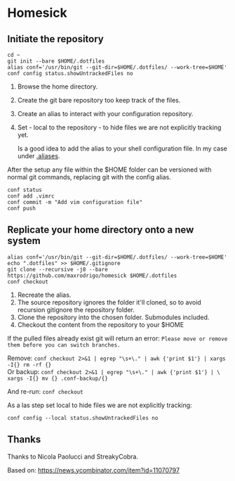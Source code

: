 #  Homesick

## Initiate the repository

```
cd ~
git init --bare $HOME/.dotfiles
alias conf='/usr/bin/git --git-dir=$HOME/.dotfiles/ --work-tree=$HOME'
conf config status.showUntrackedFiles no 
```

1. Browse the home directory.
1. Create the git bare repository too keep track of the files.
1. Create an alias to interact with your configuration repository.
1. Set - local to the repository - to hide files we are not explicitly tracking yet.

    Is a good idea to add the alias to your shell configuration file. In my case under [.aliases](./.aliases).

After the setup any file within the $HOME folder can be versioned with normal git commands, replacing git with the config alias.

```
conf status
conf add .vimrc
conf commit -m "Add vim configuration file"
conf push
```

## Replicate your home directory onto a new system


```
alias conf='/usr/bin/git --git-dir=$HOME/.dotfiles/ --work-tree=$HOME'
echo ".dotfiles" >> $HOME/.gitignore
git clone --recursive -j8 --bare https://github.com/maxrodrigo/homesick $HOME/.dotfiles
conf checkout
```

1. Recreate the alias.
1. The source repository ignores the folder it'll cloned, so to avoid recursion gitignore the repository folder.
1. Clone the repository into the chosen folder. Submodules included.
1. Checkout the content from the repository to your $HOME


If the pulled files already exist git will return an error: `Please move or remove them before you can switch branches.`  

Remove: `conf checkout 2>&1 | egrep "\s+\." | awk {'print $1'} | xargs -I{} rm -rf {}`  
Or backup: `conf checkout 2>&1 | egrep "\s+\." | awk {'print $1'} | \ xargs -I{} mv {} .conf-backup/{}`

And re-run: `conf checkout`

As a las step set local to hide files we are not explicitly tracking:
```
conf config --local status.showUntrackedFiles no
```


## Thanks

Thanks to Nicola Paolucci and StreakyCobra.

Based on: https://news.ycombinator.com/item?id=11070797

